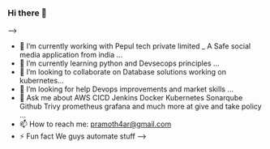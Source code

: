 ### Hi there 👋
-->
- 🔭 I’m currently working with Pepul tech private limited _ A Safe social media application from india ...
- 🌱 I’m currently learning python and Devsecops principles ...
- 👯 I’m looking to collaborate on Database solutions working on kubernetes...
- 🤔 I’m looking for help Devops improvements and market skills ...
- 💬 Ask me about AWS CICD Jenkins Docker Kubernetes Sonarqube Github Trivy prometheus grafana and much more at give and take policy  ...
- 📫 How to reach me: pramoth4ar@gmail.com
- ⚡ Fun fact We guys automate stuff
-->
